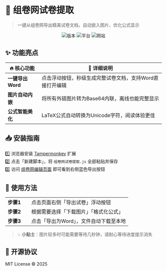 # 📝 组卷网试卷提取

> 一键从组卷网导出精美试卷文档，自动嵌入图片、优化公式显示

<div align="center">

![版本](https://img.shields.io/badge/版本-0.1-blue)
![平台](https://img.shields.io/badge/平台-Tampermonkey-orange)
![网站](https://img.shields.io/badge/适用-组卷网-green)

</div>

## ✨ 功能亮点

| 🔥 核心功能 | 📝 详细说明 |
|---------|---------|
| **一键导出Word** | 点击浮动按钮，秒级生成完整试卷文档，支持Word直接打开编辑 |
| **图片自动内嵌** | 将所有外链图片转为Base64内联，离线也能完整显示 |
| **公式智能美化** | LaTeX公式自动转换为Unicode字符，阅读体验更佳 |

## 📥 安装指南

1️⃣ 浏览器安装 [Tampermonkey](https://www.tampermonkey.net/) 扩展  
2️⃣ 点击「新建脚本」，将 `组卷网试卷提取.js` 全部粘贴并保存  
3️⃣ 访问 [组卷网编辑页面](https://zujuan.xkw.com/zujuan/) 即可看到右侧蓝色导出按钮  

## 🚀 使用方法

<table>
  <tr>
    <td width="60"><b>步骤1</b></td>
    <td>点击页面右侧「导出试卷」浮动按钮</td>
  </tr>
  <tr>
    <td><b>步骤2</b></td>
    <td>根据需要选择「下载图片」「格式化公式」</td>
  </tr>
  <tr>
    <td><b>步骤3</b></td>
    <td>点击「导出为Word」，文件自动下载至本地</td>
  </tr>
</table>

> 💡 **小贴士**：图片较多时可能需要等待几秒钟，请耐心等待进度提示消失


## 📜 开源协议

MIT License © 2025